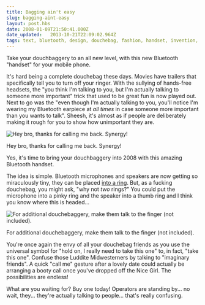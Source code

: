 ```yaml
---
title: Bagging ain't easy
slug: bagging-aint-easy
layout: post.hbs
date: 2008-01-09T21:50:41.000Z
date_updated:   2013-10-21T22:09:02.964Z
tags: text, bluetooth, design, douchebag, fashion, handset, invention, ring
---
```


Take your douchbaggery to an all new level, with this new Bluetooth "handset" for your mobile phone.<!--more-->

It's hard being a complete douchebag these days. Movies have trailers that specifically tell you to turn off your ringer. With the sullying of hands-free headsets, the "you think I'm talking to you, but I'm actually talking to someone more important" trick that used to be great fun is now played out. Next to go was the "even though I'm actually talking to you, you'll notice I'm wearing my Bluetooth earpiece at <em>all times</em> in case someone more important than you wants to talk". Sheesh, it's almost as if people are deliberately making it rough for you to show how unimportant they are.

<div class="figure right">
<img src="https://assets.stanifesto.blog/images/2008/01/ring-2.jpg" alt="Hey bro, thanks for calling me back. Synergy!" />
<p class="caption">Hey bro, thanks for calling me back. Synergy!</p>
</div>

Yes, it's time to bring your douchbaggery into 2008 with this amazing Bluetooth handset.

The idea is simple. Bluetooth microphones and speakers are now getting so miraculously tiny, they can be placed <a href="http://www.intoiphone.com/2007/09/07/iring-the-bluetooth-ring-concept-for-iphones-ipods.html" title="The iRing by Victor Soto">into a ring</a>. But, as a fucking douchebag, you might ask, "why not <em>two</em> rings?" You could put the microphone into a pinky ring and the speaker into a thumb ring and I think you know where this is headed...

<div class="figure left">
<img src="https://assets.stanifesto.blog/images/2008/01/ring-3.jpg" alt="For additional douchebaggery, make them talk to the finger (not included)." />
<p class="caption">For additional douchebaggery, make them talk to the finger (not included).</p>
</div>

You're once again the envy of all your douchebag friends as you use the universal symbol for "hold on, I really need to take this one" to, in fact, "take this one". Confuse those Luddite Midwesterners by talking to "imaginary friends". A quick "call me" gesture after a lovely date could actually be arranging a booty call once you've dropped off the Nice Girl. The possibilities are endless!

What are you waiting for? Buy one today! Operators are standing by... no wait, they... they're actually talking to people... that's really confusing.
